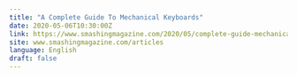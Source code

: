 ```yaml
---
title: "A Complete Guide To Mechanical Keyboards"
date: 2020-05-06T10:30:00Z
link: https://www.smashingmagazine.com/2020/05/complete-guide-mechanical-keyboards/?utm_medium=RSS&utm_source=news.12bit.vn
site: www.smashingmagazine.com/articles
language: English
draft: false
---
```

